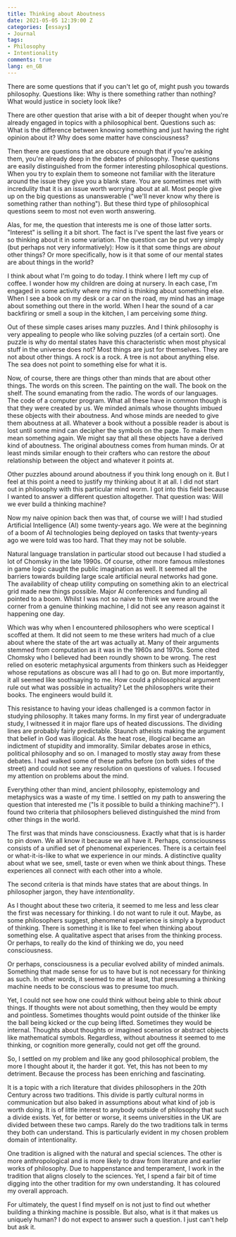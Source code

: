 ```yaml
---
title: Thinking about Aboutness
date: 2021-05-05 12:39:00 Z
categories: [essays]
- Journal
tags:
- Philosophy
- Intentionality
comments: true
lang: en_GB
---
```


There are some questions that if you can't let go of, might push you towards philosophy. Questions like: Why is there something rather than nothing? What would justice in society look like? 

There are other question that arise with a bit of deeper thought when you're already engaged in topics with a philosophical bent. Questions such as: What is the difference between knowing something and just having the right opinion about it? Why does some matter have consciousness? 

Then there are questions that are obscure enough that if you're asking them, you're already deep in the debates of philosophy. These questions are easily distinguished from the former interesting philosophical questions. When you try to explain them to someone not familiar with the literature around the issue they give you a blank stare. You are sometimes met with incredulity that it is an issue worth worrying about at all. Most people give up on the big questions as unanswerable ("we'll never know why there is something rather than nothing"). But these third type of philosophical questions seem to most not even worth answering. 

Alas, for me, the question that interests me is one of those latter sorts. "Interest" is selling it a bit short. The fact is I've spent the last five years or so thinking about it in some variation. The question can be put very simply (but perhaps not very informatively): How is it that some things are *about* other things? Or more specifically, how is it that some of our mental states are about things in the world? 

I think about what I'm going to do today. I think where I left my cup of coffee. I wonder how my children are doing at nursery. In each case, I'm engaged in some activity where my mind is thinking about something else. When I see a book on my desk or a car on the road, my mind has an image about something out there in the world. When I hear the sound of a car backfiring or smell a soup in the kitchen, I am perceiving some *thing*. 

Out of these simple cases arises many puzzles. And I think philosophy is very appealing to people who like solving puzzles (of a certain sort). One puzzle is why do mental states have this characteristic when most physical stuff in the universe does not? Most things are just for themselves. They are not about other things. A rock is a rock. A tree is not about anything else. The sea does not point to something else for what it is.

Now, of course, there are things other than minds that are about other things. The words on this screen. The painting on the wall. The book on the shelf. The sound emanating from the radio. The words of our languages. The code of a computer program. What all these have in common though is that they were created by us. We minded animals whose thoughts imbued these objects with their aboutness. And whose minds are needed to give them aboutness at all. Whatever a book without a possible reader is about is lost until some mind can decipher the symbols on the page. To make them mean something again. We might say that all these objects have a derived kind of aboutness. The original aboutness comes from human minds. Or at least minds similar enough to their crafters who can restore the *about* relationship between the object and whatever it points at.

Other puzzles abound around aboutness if you think long enough on it. But I feel at this point a need to justify my thinking about it at all. I did not start out in philosophy with this particular mind worm. I got into this field because I wanted to answer a different question altogether. That question was: Will we ever build a thinking machine? 

Now my naive opinion back then was that, of course we will! I had studied Artificial Intelligence (AI) some twenty-years ago. We were at the beginning of a boom of AI technologies being deployed on tasks that twenty-years ago we were told was too hard. That they may not be soluble. 

Natural language translation in particular stood out because I had studied a lot of Chomsky in the late 1990s. Of course, other more famous milestones in game logic caught the public imagination as well. It seemed all the barriers towards building large scale artificial neural networks had gone. The availability of cheap utility computing on something akin to an electrical grid made new things possible. Major AI conferences and funding all pointed to a boom. Whilst I was not so naive to think we were around the corner from a genuine thinking machine, I did not see any reason against it happening one day.

Which was why when I encountered philosophers who were sceptical I scoffed at them. It did not seem to me these writers had much of a clue about where the state of the art was actually at. Many of their arguments stemmed from computation as it was in the 1960s and 1970s. Some cited Chomsky who I believed had been roundly shown to be wrong. The rest relied on esoteric metaphysical arguments from thinkers such as Heidegger whose reputations as obscure was all I had to go on. But more importantly, it all seemed like soothsaying to me. How could a philosophical argument rule out what was possible in actuality? Let the philosophers write their books. The engineers would build it.

This resistance to having your ideas challenged is a common factor in studying philosophy. It takes many forms. In my first year of undergraduate study, I witnessed it in major flare ups of heated discussions. The dividing lines are probably fairly predictable. Staunch atheists making the argument that belief in God was illogical. As the heat rose, illogical became an indictment of stupidity and immorality. Similar debates arose in ethics, political philosophy and so on. I managed to mostly stay away from these debates. I had walked some of these paths before (on both sides of the street) and could not see any resolution on questions of values. I focused my attention on problems about the mind. 

Everything other than mind, ancient philosophy, epistemology and metaphysics was a waste of my time. I settled on my path to answering the question that interested me ("Is it possible to build a thinking machine?"). I found two criteria that philosophers believed distinguished the mind from other things in the world.

The first was that minds have consciousness. Exactly what that is is harder to pin down. We all know it because we all have it. Perhaps, consciousness consists of a unified set of phenomenal experiences. There is a certain feel or what-it-is-like to what we experience in our minds. A distinctive quality about what we see, smell, taste or even when we think about things. These experiences all connect with each other into a whole. 

The second criteria is that minds have states that are about things. In philosopher jargon, they have *intentionality*.

As I thought about these two criteria, it seemed to me less and less clear the first was necessary for thinking. I do not want to rule it out. Maybe, as some philosophers suggest, phenomenal experience is simply a byproduct of thinking. There is something it is like to feel when thinking about something else. A qualitative aspect that arises from the thinking process. Or perhaps, to really do the kind of thinking we do, you need consciousness. 

Or perhaps, consciousness is a peculiar evolved ability of minded animals. Something that made sense for us to have but is not necessary for thinking as such. In other words, it seemed to me at least, that presuming a thinking machine needs to be conscious was to presume too much. 

Yet, I could not see how one could think without being able to think *about* things. If thoughts were not about something, then they would be empty and pointless. Sometimes thoughts would point outside of the thinker like the ball being kicked or the cup being lifted. Sometimes they would be internal. Thoughts about thoughts or imagined scenarios or abstract objects like mathematical symbols. Regardless, without aboutness it seemed to me thinking, or cognition more generally, could not get off the ground.

So, I settled on my problem and like any good philosophical problem, the more I thought about it, the harder it got. Yet, this has not been to my detriment. Because the process has been enriching and fascinating. 

It is a topic with a rich literature that divides philosophers in the 20th Century across two traditions. This divide is partly cultural norms in communication but also baked in assumptions about what kind of job is worth doing. It is of little interest to anybody outside of philosophy that such a divide exists. Yet, for better or worse, it seems universities in the UK are divided between these two camps. Rarely do the two traditions talk in terms they both can understand. This is particularly evident in my chosen problem domain of intentionality. 

One tradition is aligned with the natural and special sciences. The other is more anthropological and is more likely to draw from literature and earlier works of philosophy. Due to happenstance and temperament, I work in the tradition that aligns closely to the sciences. Yet, I spend a fair bit of time digging into the other tradition for my own understanding. It has coloured my overall approach. 

For ultimately, the quest I find myself on is not just to find out whether building a thinking machine is possible. But also, what is it that makes us uniquely human? I do not expect to answer such a question. I just can't help but ask it.